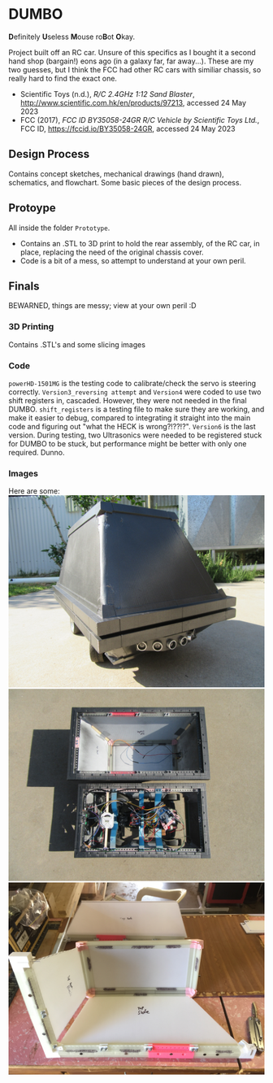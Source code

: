 # DUMBO
**D**efinitely **U**seless **M**ouse ro**B**ot **O**kay.

Project built off an RC car. Unsure of this specifics as I bought it a second hand shop (bargain!) eons ago (in a galaxy far, far away...).
These are my two guesses, but I think the FCC had other RC cars with similiar chassis, so really hard to find the exact one.
- Scientific Toys (n.d.), *R/C 2.4GHz 1:12 Sand Blaster*, http://www.scientific.com.hk/en/products/97213, accessed 24 May 2023
- FCC (2017), *FCC ID BY35058-24GR R/C Vehicle by Scientific Toys Ltd.*, FCC ID, https://fccid.io/BY35058-24GR, accessed 24 May 2023

## Design Process
Contains concept sketches, mechanical drawings (hand drawn), schematics, and flowchart. Some basic pieces of the design process.

## Protoype
All inside the folder `Prototype`. 
- Contains an .STL to 3D print to hold the rear assembly, of the RC car, in place, replacing the need of the original chassis cover.
- Code is a bit of a mess, so attempt to understand at your own peril.


## Finals
BEWARNED, things are messy; view at your own peril :D

### 3D Printing
Contains .STL's and some slicing images


### Code
`powerHD-1501MG` is the testing code to calibrate/check the servo is steering correctly.
`Version3_reversing attempt` and `Version4` were coded to use two shift registers in, cascaded. However, they were not needed in the final DUMBO. `shift_registers` is a testing file to make sure they are working, and make it easier to debug, compared to integrating it straight into the main code and figuring out "what the HECK is wrong?!??!?".
`Version6` is the last version. During testing, two Ultrasonics were needed to be registered stuck for DUMBO to be stuck, but performance might be better with only one required. Dunno.

### Images
Here are some:
![DUMBO angled image](https://github.com/NoahLobbe/DUMBO/blob/8cb51901ea5705011769643a7de06da44f109280/Finals/Images/IMG_5831.JPG)
![DUMBO insides](https://github.com/NoahLobbe/DUMBO/blob/8cb51901ea5705011769643a7de06da44f109280/Finals/Images/IMG_5832.JPG)
![Top Shell under construction](https://github.com/NoahLobbe/DUMBO/blob/7a0fb79ec815d9e6deacdc88252c144873da66a3/Finals/Images/IMG_1087.JPG)
